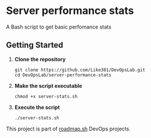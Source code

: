 # Server performance stats
A Bash script to get basic perfomance stats

## Getting Started
1. **Clone the repository**
    ```
    git clone https://github.com/Like301/DevOpsLab.git
    cd DevOpsLab/server-performance-stats
    ```

2. **Make the script executable**
    ```
    chmod +x server-stats.sh
    ```
3. **Execute the script**  
    ```
    ./server-stats.sh
    ```
This project is part of [roadmap.sh](https://roadmap.sh/projects/server-stats) DevOps projects.
